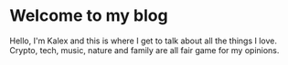 # Welcome to my blog

Hello, I'm Kalex and this is where I get to talk about all the things I love. Crypto, tech, music, nature and family are all fair game for my opinions. 

